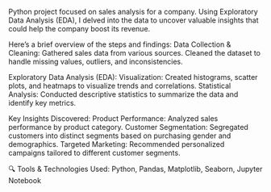 Python project focused on sales analysis for a company. Using Exploratory Data Analysis (EDA), I delved into the data to uncover valuable insights that could help the company boost its revenue. 

Here’s a brief overview of the steps and findings:
Data Collection & Cleaning:
Gathered sales data from various sources.
Cleaned the dataset to handle missing values, outliers, and inconsistencies.

Exploratory Data Analysis (EDA):
Visualization: Created histograms, scatter plots, and heatmaps to visualize trends and correlations.
Statistical Analysis: Conducted descriptive statistics to summarize the data and identify key metrics.

Key Insights Discovered:
Product Performance: Analyzed sales performance by product category.
Customer Segmentation: Segregated customers into distinct segments based on purchasing gender and demographics.
Targeted Marketing: Recommended personalized campaigns tailored to different customer segments.

🔍 Tools & Technologies Used:
Python, Pandas, Matplotlib, Seaborn, Jupyter Notebook

